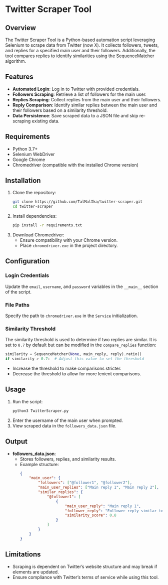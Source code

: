 # Twitter Scraper Tool

## Overview
The Twitter Scraper Tool is a Python-based automation script leveraging Selenium to scrape data from Twitter (now X). It collects followers, tweets, and replies for a specified main user and their followers. Additionally, the tool compares replies to identify similarities using the SequenceMatcher algorithm.

## Features
- **Automated Login**: Log in to Twitter with provided credentials.
- **Followers Scraping**: Retrieve a list of followers for the main user.
- **Replies Scraping**: Collect replies from the main user and their followers.
- **Reply Comparison**: Identify similar replies between the main user and their followers based on a similarity threshold.
- **Data Persistence**: Save scraped data to a JSON file and skip re-scraping existing data.

## Requirements
- Python 3.7+
- Selenium WebDriver
- Google Chrome
- Chromedriver (compatible with the installed Chrome version)

## Installation
1. Clone the repository:
   ```bash
   git clone https://github.com/TalMalIka/twitter-scraper.git
   cd twitter-scraper
   ```
2. Install dependencies:
   ```bash
   pip install -r requirements.txt
   ```
3. Download Chromedriver:
   - Ensure compatibility with your Chrome version.
   - Place `chromedriver.exe` in the project directory.

## Configuration
### Login Credentials
Update the `email`, `username`, and `password` variables in the `__main__` section of the script.

### File Paths
Specify the path to `chromedriver.exe` in the `Service` initialization.

### Similarity Threshold
The similarity threshold is used to determine if two replies are similar. It is set to `0.7` by default but can be modified in the `compare_replies` function:
```python
similarity = SequenceMatcher(None, main_reply, reply).ratio()
if similarity > 0.7:  # Adjust this value to set the threshold
```
- Increase the threshold to make comparisons stricter.
- Decrease the threshold to allow for more lenient comparisons.

## Usage
1. Run the script:
   ```bash
   python3 TwitterScraper.py
   ```
2. Enter the username of the main user when prompted.
3. View scraped data in the `followers_data.json` file.

## Output
- **followers_data.json**:
  - Stores followers, replies, and similarity results.
  - Example structure:
    ```json
    {
        "main_user": {
            "followers": ["@follower1", "@follower2"],
            "main_user_replies": ["Main reply 1", "Main reply 2"],
            "similar_replies": {
                "@follower1": [
                    {
                        "main_user_reply": "Main reply 1",
                        "follower_reply": "Follower reply similar to main reply",
                        "similarity_score": 0.8
                    }
                ]
            }
        }
    }
    ```

## Limitations
- Scraping is dependent on Twitter’s website structure and may break if elements are updated.
- Ensure compliance with Twitter’s terms of service while using this tool.
